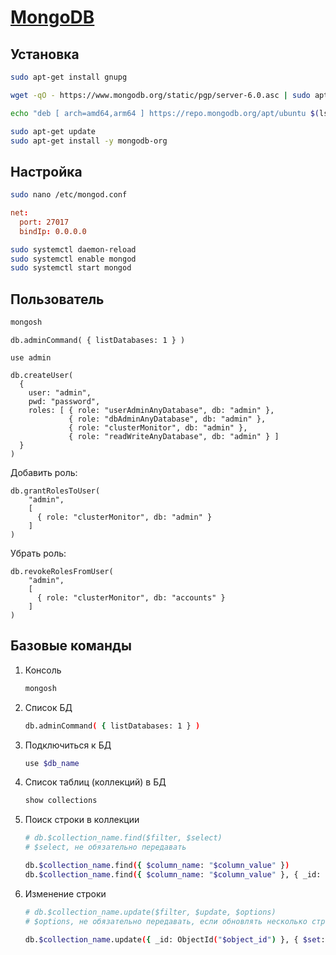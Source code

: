 # [MongoDB](https://www.mongodb.com/)

## Установка

```bash
sudo apt-get install gnupg
```

```bash
wget -qO - https://www.mongodb.org/static/pgp/server-6.0.asc | sudo apt-key add -

echo "deb [ arch=amd64,arm64 ] https://repo.mongodb.org/apt/ubuntu $(lsb_release -cs)/mongodb-org/6.0 multiverse" | sudo tee /etc/apt/sources.list.d/mongodb-org-6.0.list

sudo apt-get update
sudo apt-get install -y mongodb-org
```

## Настройка

```bash
sudo nano /etc/mongod.conf
```

```conf
net:
  port: 27017
  bindIp: 0.0.0.0
```

```bash
sudo systemctl daemon-reload
sudo systemctl enable mongod
sudo systemctl start mongod
```

## Пользователь

```bash
mongosh
```

```mongo
db.adminCommand( { listDatabases: 1 } )

use admin

db.createUser(
  {
    user: "admin",
    pwd: "password",
    roles: [ { role: "userAdminAnyDatabase", db: "admin" }, 
             { role: "dbAdminAnyDatabase", db: "admin" }, 
             { role: "clusterMonitor", db: "admin" }, 
             { role: "readWriteAnyDatabase", db: "admin" } ]
  }
)
```

Добавить роль:

```mongosh
db.grantRolesToUser(
    "admin",
    [
      { role: "clusterMonitor", db: "admin" }
    ]
)
```

Убрать роль:

```mongosh
db.revokeRolesFromUser(
    "admin",
    [
      { role: "clusterMonitor", db: "accounts" }
    ]
)
```

## Базовые команды

1. Консоль
   ```bash
   mongosh
   ```
2. Список БД
   ```bash
   db.adminCommand( { listDatabases: 1 } )
   ```
3. Подключиться к БД
   ```bash
   use $db_name
   ```
4. Список таблиц (коллекций) в БД
   ```bash
   show collections
   ```
5. Поиск строки в коллекции
   ```bash
   # db.$collection_name.find($filter, $select)
   # $select, не обязательно передавать 

   db.$collection_name.find({ $column_name: "$column_value" })
   db.$collection_name.find({ $column_name: "$column_value" }, { _id: 1, $column_name: 1 })
   ```
6. Изменение строки
   ```bash
   # db.$collection_name.update($filter, $update, $options)
   # $options, не обязательно передавать, если обновлять несколько строк то { multi: true }

   db.$collection_name.update({ _id: ObjectId("$object_id") }, { $set: { $column_name: $column_value } })
   ```

